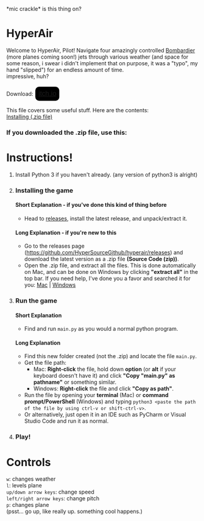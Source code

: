 \*mic crackle\* is this thing on? <br />
# HyperAir
Welcome to HyperAir, Pilot! Navigate four amazingly controlled [Bombardier](https://bombardier.com/en/our-jets) (more planes coming soon!) jets through various weather (and space for some reason, i swear i didn't implement that on purpose, it was a "typo", my hand "slipped") for an endless amount of time. <br />
impressive, huh? <br /> <br />
Download: <button style="border:2px solid white; border-radius: 12px; background-color: black; padding: 8px; font-size: 18px;"><a href="https://hypersource.itch.io/hyperair">itch.io</a></button>

This file covers some useful stuff. Here are the contents: <br />
[Installing (.zip file)](https://github.com/HyperSourceGithub/hyperair/README.md#Instructions!)



### If you downloaded the .zip file, use this:
# Instructions!
1. Install Python 3 if you haven't already. (any version of python3 is alright)
2. ### Installing the game
    #### Short Explanation - if you've done this kind of thing before
    - Head to [releases](https://github.com/HyperSourceGithub/hyperair/releases), install the latest release, and unpack/extract it.
    #### Long Explanation - if you're new to this
    - Go to the releases page (https://github.com/HyperSourceGithub/hyperair/releases) and download the latest version as a .zip file **(Source Code (zip))**. <br />
    - Open the .zip file, and extract all the files. This is done automatically on Mac, and can be done on Windows by clicking **"extract all"** in the top bar. If you need help, I've done you a favor and searched it for you: [Mac](https://www.google.com/search?q=how+to+extract+files+from+a+zip+macos&oq=how+to+extract+files+from+a+zip+macos) | [Windows](https://www.google.com/search?q=how+to+extract+files+from+a+zip+windows) <br />
3. ### Run the game
    #### Short Explanation
    - Find and run `main.py` as you would a normal python program.
    #### Long Explanation
    - Find this new folder created (not the .zip) and locate the file `main.py`. <br />
    - Get the file path:
        - Mac: **Right-click** the file, hold down **option** (or **alt** if your keyboard doesn't have it) and click **"Copy "main.py" as pathname"** or something similar. <br />
        - Windows: **Right-click** the file and click **"Copy as path"**.
    - Run the file by opening your **terminal** (Mac) or **command prompt/PowerShell** (Windows) and typing `python3 <paste the path of the file by using ctrl-v or shift-ctrl-v>`.
    - Or alternatively, just open it in an IDE such as PyCharm or Visual Studio Code and run it as normal.
4. ### Play!


# Controls
`w`: changes weather <br />
`l`: levels plane <br />
`up/down arrow keys`: change speed <br />
`left/right arrow keys`: change pitch <br />
`p`: changes plane <br />
(psst... go up, like really up. something cool happens.)
